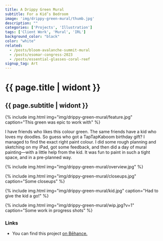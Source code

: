 ```yaml
---
title: A Drippy Green Mural
subtitle: For a Kid’s Bedroom
image: 'img/drippy-green-mural/thumb.jpg'
description: ""
categories: ['Projects', 'Illustration']
tags: ['Client Work', 'Mural', 'IRL']
background_color: "black"
color: "white"
related:
  - /posts/bloom-avalanche-summit-mural
  - /posts/esomar-congress-2023
  - /posts/essential-glasses-coral-reef
signup_tag: Art
---
```

# {{ page.title | widont }}
## {{ page.subtitle | widont }}

{% include img.html img="img/drippy-green-mural/feature.jpg" caption="This green was epic to work with" %}

I have friends who likes this colour green. The same friends have a kid who loves my doodles. So guess who got a TapTapKaboom birthday gift? I managed to find the exact right paint colour. I did some rough planning and sketching on my iPad, got some feedback, and then did a day of mural painting—with a little help from the kid. It was fun to paint in such a tight space, and in a pre-planned way.

{% include img.html img="img/drippy-green-mural/overview.jpg" %}

{% include img.html img="img/drippy-green-mural/closeups.jpg" caption="Some closeups" %}

{% include img.html img="img/drippy-green-mural/kid.jpg" caption="Had to give the kid a go!" %}

{% include img.html img="img/drippy-green-mural/wip.jpg?v=1" caption="Some work in progress shots" %}


### Links
- You can find this project [on Bēhance.]()